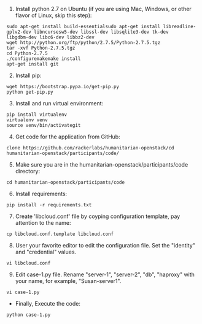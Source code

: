 1. Install python 2.7 on Ubuntu (if you are using Mac, Windows, or other flavor of Linux, skip this step):
```
sudo apt-get install build-essentialsudo apt-get install libreadline-gplv2-dev libncursesw5-dev libssl-dev libsqlite3-dev tk-dev
libgdbm-dev libc6-dev libbz2-dev
wget http://python.org/ftp/python/2.7.5/Python-2.7.5.tgz
tar -xvf Python-2.7.5.tgz
cd Python-2.7.5
./configuremakemake install
apt-get install git
```
2. Install pip:
```
wget https://bootstrap.pypa.io/get-pip.py
python get-pip.py
```
3. Install and run virtual environment:
```
pip install virtualenv
virtualenv venv
source venv/bin/activategit 
```
4. Get code for the application from GitHub:
```
clone https://github.com/rackerlabs/humanitarian-openstack/cd humanitarian-openstack/participants/code/
```
5. Make sure you are in the humanitarian-openstack/participants/code directory:
```
cd humanitarian-openstack/participants/code
```
6. Install requirements:
```
pip install -r requirements.txt
```
7. Create 'libcloud.conf' file by coyping configuration template, pay attention to the name:
```
cp libcloud.conf.template libcloud.conf
```
8. User your favorite editor to edit the configuration file. Set the "identity" and "credential" values.
```
vi libcloud.conf
```
9. Edit case-1.py file. Rename "server-1", "server-2", "db", "haproxy" with your name, for example, "Susan-server1".
```
vi case-1.py
```
- Finally, Execute the code:
```
python case-1.py
```
